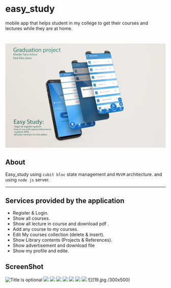 # easy_study
mobile app that helps student in my college to get their courses and lectures while they are at home.
#
![p](p.jpg)

## About
Easy_study using `cubit bloc` state management and `MVVM` architecture.
and using `node js` server.
  - - - -
## Services provided by the application
* Register & Login.
* Show all courses.
* Show all lecture in course and download pdf .
* Add any course to my courses.
* Edit My courses collection (delete & insert).
* Show Library contents (Projects & References).
* Show advertisement and download file 
* Show my profile and edite.

## ScreenShot
![](11.jpg/600x500 "Title is optional")
![](12.jpg/300x500)
![](13.jpg/300x500)
![](14.jpg/300x500)
![](15.jpg/300x500)
![](16.jpg/300x500)
![](17.jpg/300x500)
![](18.jpg/300x500)
![](19.jpg /300x500)
